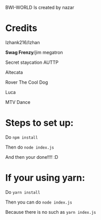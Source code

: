 BWI-WORLD Is created by nazar

# Credits
Izhank216/Izhan

**Swag Frenzy**/jim megatron

Secret staycation AUTTP

Altecata

Rover The Cool Dog

Luca

MTV Dance

# Steps to set up:

Do `npm install` 

Then do `node index.js`

And then your done!!!! :D

# If your using yarn:

Do `yarn install`

Then you can do `node index.js`

Because there is no such as `yarn index.js`

